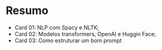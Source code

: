 # Resumo
 - Card 01: NLP com Spacy e NLTK;
 - Card 02: Modelos transformers, OpenAI e Huggin Face;
 - Card 03: Como estruturar um bom prompt